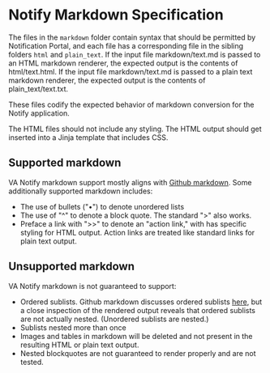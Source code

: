 # Notify Markdown Specification

The files in the `markdown` folder contain syntax that should be permitted by Notification Portal, and each file has a corresponding file in the sibling folders `html` and `plain_text`.  If the input file markdown/text.md is passed to an HTML markdown renderer, the expected output is the contents of html/text.html.  If the input file markdown/text.md is passed to a plain text markdown renderer, the expected output is the contents of plain_text/text.txt.

These files codify the expected behavior of markdown conversion for the Notify application.

The HTML files should not include any styling.  The HTML output should get inserted into a Jinja template that includes CSS.

## Supported markdown

VA Notify markdown support mostly aligns with [Github markdown](https://github.com/adam-p/markdown-here/wiki/Markdown-Cheatsheet).  Some additionally supported markdown includes:

- The use of bullets ("•") to denote unordered lists
- The use of "^" to denote a block quote.  The standard ">" also works.
- Preface a link with ">>" to denote an "action link," with has specific styling for HTML output.  Action links are treated like standard links for plain text output.

## Unsupported markdown

VA Notify markdown is not guaranteed to support:

- Ordered sublists.  Github markdown discusses ordered sublists [here](https://github.com/adam-p/markdown-here/wiki/Markdown-Cheatsheet#lists), but a close inspection of the rendered output reveals that ordered sublists are not actually nested.  (Unordered sublists are nested.)
- Sublists nested more than once
- Images and tables in markdown will be deleted and not present in the resulting HTML or plain text output.
- Nested blockquotes are not guaranteed to render properly and are not tested.
